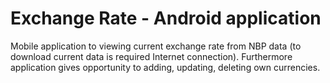 # Exchange Rate - Android application

Mobile application to viewing current exchange rate from NBP data (to download current data is required Internet connection). Furthermore application gives opportunity to adding, updating, deleting own currencies. 
